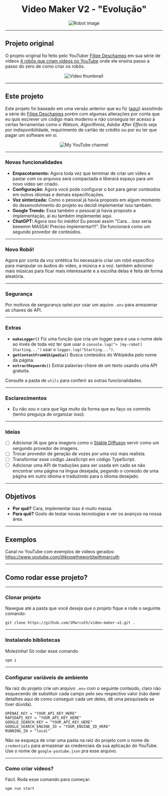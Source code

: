 <h1 style="text-align: center;">Video Maker V2 - "Evolução"</h1>

<p align="center">
    <img alt="Robot image" src="https://media.discordapp.net/attachments/1112536362411884664/1116188752038088704/image.png">
</p>

---

## Projeto original

O projeto original foi feito pelo YouTuber [Filipe Deschamps](https://www.youtube.com/@FilipeDeschamps) em sua série de vídeos [4 robôs que criam vídeos no YouTube](https://www.youtube.com/watch?v=kjhu1LEmRpY&list=PLMdYygf53DP4YTVeu0JxVnWq01uXrLwHi) onde ele ensina passo a passo do zero de como criar os robôs.

<p align="center">
    <img alt="Video thumbnail" src="https://i.ytimg.com/vi/kjhu1LEmRpY/hq720.jpg?sqp=-oaymwEcCOgCEMoBSFXyq4qpAw4IARUAAIhCGAFwAcABBg==&rs=AOn4CLDq-VLwYXn6V5nPs8q-2aOD1QSetA">
</p>

---

## Este projeto

Este projeto foi baseado em uma versão anterior que eu fiz ([aqui](https://github.com/1Marcuth/video-maker)) assistindo a série do [Filipe Deschamps](https://www.youtube.com/@FilipeDeschamps) porém com algumas alterações por conta que eu quis escrever um código mais moderno e não conseguia ter acesso à certas ferramentas como o *Watson*, *Algorithmia*, *Adobe After Effects* seja por indisponibilidade, requirimento de cartão de crédito ou por eu ter que pagar um software em si.
<p align="center">
    <img alt="My YouTube channel" src="https://media.discordapp.net/attachments/1042970956928397315/1116204275115245688/image.png">
</p>

---

### Novas funcionalidades

- **Empacotamento:** Agora toda vez que terminar de criar um vídeo a pastar com os arquivos será compactada e liberará espaço para um novo vídeo ser criado.
- **Configuração:** Agora você pode configurar o bot para gerar conteúdos em outros idiomas e demais especificações.
- **Voz sinterizada:** Como o pessoal já havia proposto em algum momento do desenvolvimento do projeto eu decidi implementar isso também.
- **Google Trends:** Essa também o pessoal já havia proposto a implementação, aí eu também implementei aqui.
- **ChatGPT:** Agora isso foi inédito! Eu pensei assim "Cara... isso seria beeemm MASSA! Preciso implementar!!!". Ele funcionará como um segundo provedor de conteúdos.

---

### Novo Robô!

Agora por conta da voz sintética foi necessário criar um robô específico para manipular os áudios do vídeo, a música e a voz. também adicionei mais músicas para ficar mais interessante e a escolha delas é feita de forma aleatória.

---

### Segurança

Por motivos de sergurança optei por usar um aquivo `.env` para armazenar as chaves de API.

---

### Extras

- **`makeLogger()`** Fiz uma função que cria um logger para e usa o nome dele ao invés de toda vez ter que usar o `console.log("> [my-robot] Starting...")` usar o `logger.log("Starting...")`.
- **`getContentFromWikipedia()`** Busca conteúdos do Wikipédia pelo nome da página.
- **`extractKeywords()`** Extrai palavras-chave de um texto usando uma API gratuita.

Consulte a pasta de `utils` para conferir as outras funcionalidades.

---

### Esclarecimentos

- Eu não sou o cara que liga muito da forma que eu faço os commits (tenho preguiça de organizar isso).

---

### Ideias

- [ ] Adicionar IA que gera imagens como o [Stable Diffuson](https://stablediffusionweb.com/) servir como um sergundo provedor de imagens.
- [ ] Trocar provedor de geração de vozes por uma voz mais realista.
- [ ] Transformar esse código JavaScript em código TypeScript.
- [ ] Adicionar uma API de traduções para ser usada em cado se não encontrar uma página na língua desejada, pegando o coneúdo de uma página em outro idioma e traduzindo para o idioma desejado.

---

## Objetivos

- **Por quê?** Cara, implementar isso é muito massa.
- **Para quê?** Gosto de testar novas tecnologias e ver os avanços na nossa área.

---

## Exemplos

Canal no YouTube com exemplos de vídeos gerados: https://www.youtube.com/@knowtheworldwithmarcuth

---

## Como rodar esse projeto?

---

### Clonar projeto

Navegue até a pasta que você deseja que o projeto fique e rode o seguinte comando:

```
git clone https://github.com/1Marcuth/video-maker-v2.git .
```

---

### Instalando bibliotecas

Molezinha! Só rodar esse comando

```
npm i
```

---

### Configurar variáveis de ambiente

Na raiz do projeto crie um arquivo `.env` com o seguinte conteúdo, claro não esquecendo de substituir cada campo pelo seu respectivo valor (não darei detalhes aqui de como conseguir cada um deles, dê uma pesquisada se tiver dúvida). 

```
OPENAI_KEY = "YOUR_API_KEY_HERE"
RAPIDAPI_KEY = "YOUR_API_KEY_HERE"
GOOGLE_SEARCH_KEY = "YOUR_API_KEY_HERE"
GOOGLE_SEARCH_ENGINE_ID = "YOUR_ENGINE_ID_HERE"
RUNNING_IN = "local"
```

Não se esqueça de criar uma pasta na raiz do projeto com o nome de `credentials` para armazenar as credenciais da sua aplicação do YouTube. Use o nome de `google-youtube.json` pra esse arquivo.

---

### Como criar vídeos?

Fácil. Roda esse comando para começar:

```
npm run start
```